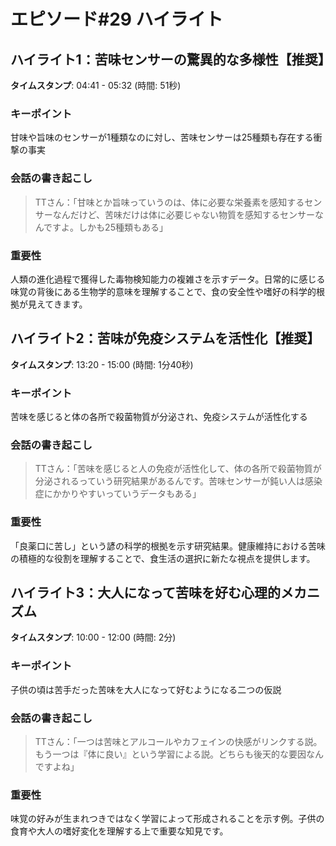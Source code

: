 # エピソード#29 ハイライト

## ハイライト1：苦味センサーの驚異的な多様性【推奨】
**タイムスタンプ**: 04:41 - 05:32 (時間: 51秒)

### キーポイント
甘味や旨味のセンサーが1種類なのに対し、苦味センサーは25種類も存在する衝撃の事実

### 会話の書き起こし
> TTさん：「甘味とか旨味っていうのは、体に必要な栄養素を感知するセンサーなんだけど、苦味だけは体に必要じゃない物質を感知するセンサーなんですよ。しかも25種類もある」

### 重要性
人類の進化過程で獲得した毒物検知能力の複雑さを示すデータ。日常的に感じる味覚の背後にある生物学的意味を理解することで、食の安全性や嗜好の科学的根拠が見えてきます。

## ハイライト2：苦味が免疫システムを活性化【推奨】
**タイムスタンプ**: 13:20 - 15:00 (時間: 1分40秒)

### キーポイント
苦味を感じると体の各所で殺菌物質が分泌され、免疫システムが活性化する

### 会話の書き起こし
> TTさん：「苦味を感じると人の免疫が活性化して、体の各所で殺菌物質が分泌されるっていう研究結果があるんです。苦味センサーが鈍い人は感染症にかかりやすいっていうデータもある」

### 重要性
「良薬口に苦し」という諺の科学的根拠を示す研究結果。健康維持における苦味の積極的な役割を理解することで、食生活の選択に新たな視点を提供します。

## ハイライト3：大人になって苦味を好む心理的メカニズム
**タイムスタンプ**: 10:00 - 12:00 (時間: 2分)

### キーポイント
子供の頃は苦手だった苦味を大人になって好むようになる二つの仮説

### 会話の書き起こし
> TTさん：「一つは苦味とアルコールやカフェインの快感がリンクする説。もう一つは『体に良い』という学習による説。どちらも後天的な要因なんですよね」

### 重要性
味覚の好みが生まれつきではなく学習によって形成されることを示す例。子供の食育や大人の嗜好変化を理解する上で重要な知見です。